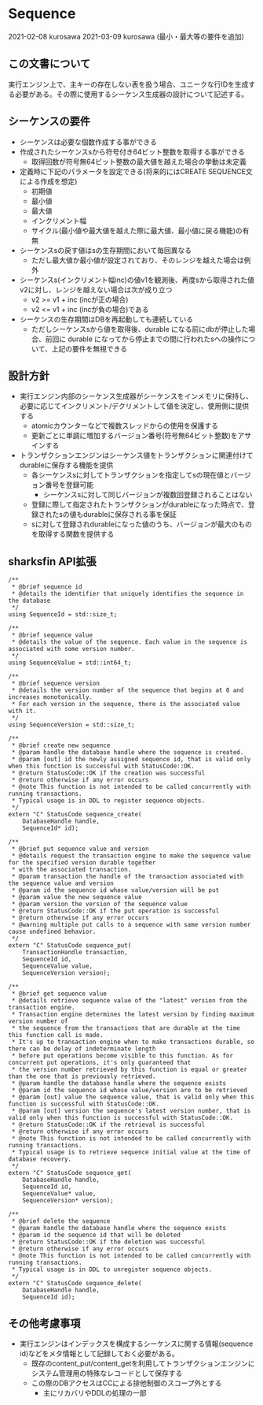 # Sequence

2021-02-08 kurosawa
2021-03-09 kurosawa (最小・最大等の要件を追加)

## この文書について

実行エンジン上で、主キーの存在しない表を扱う場合、ユニークな行IDを生成する必要がある。その際に使用するシーケンス生成器の設計について記述する。

## シーケンスの要件

* シーケンスは必要な個数作成する事ができる
* 作成されたシーケンスsから符号付き64ビット整数を取得する事ができる
  * 取得回数が符号無64ビット整数の最大値を越えた場合の挙動は未定義
* 定義時に下記のパラメータを設定できる(将来的にはCREATE SEQUENCE文による作成を想定)
  * 初期値
  * 最小値
  * 最大値
  * インクリメント幅
  * サイクル(最小値や最大値を越えた際に最大値、最小値に戻る機能)の有無
* シーケンスsの戻す値はsの生存期間において毎回異なる
  * ただし最大値か最小値が設定されており、そのレンジを越えた場合は例外
* シーケンスs(インクリメント幅inc)の値v1を観測後、再度sから取得された値v2に対し、レンジを越えない場合は次が成り立つ
  * v2 >= v1 + inc (incが正の場合)
  * v2 <= v1 + inc (incが負の場合)である
* シーケンスの生存期間はDBを再起動しても連続している
  * ただしシーケンスsから値を取得後、durable になる前にdbが停止した場合、前回に durable になってから停止までの間に行われたsへの操作について、上記の要件を無視できる

## 設計方針

* 実行エンジン内部のシーケンス生成器がシーケンスをインメモリに保持し、必要に応じてインクリメント/デクリメントして値を決定し、使用側に提供する
  * atomicカウンターなどで複数スレッドからの使用を保護する
  * 更新ごとに単調に増加するバージョン番号(符号無64ビット整数)をアサインする
* トランザクションエンジンはシーケンス値をトランザクションに関連付けてdurableに保存する機能を提供
  * 各シーケンスsに対してトランザクションを指定してsの現在値とバージョン番号を登録可能
    * シーケンスsに対して同じバージョンが複数回登録されることはない
  * 登録に際して指定されたトランザクションがdurableになった時点で、登録されたsの値もdurableに保存される事を保証
  * sに対して登録されdurableになった値のうち、バージョンが最大のものを取得する関数を提供する

## sharksfin API拡張

```
/**
 * @brief sequence id
 * @details the identifier that uniquely identifies the sequence in the database
 */
using SequenceId = std::size_t;

/**
 * @brief sequence value
 * @details the value of the sequence. Each value in the sequence is associated with some version number.
 */
using SequenceValue = std::int64_t;

/**
 * @brief sequence version
 * @details the version number of the sequence that begins at 0 and increases monotonically.
 * For each version in the sequence, there is the associated value with it.
 */
using SequenceVersion = std::size_t;

/**
 * @brief create new sequence
 * @param handle the database handle where the sequence is created.
 * @param [out] id the newly assigned sequence id, that is valid only when this function is successful with StatusCode::OK.
 * @return StatusCode::OK if the creation was successful
 * @return otherwise if any error occurs
 * @note This function is not intended to be called concurrently with running transactions.
 * Typical usage is in DDL to register sequence objects.
 */
extern "C" StatusCode sequence_create(
    DatabaseHandle handle,
    SequenceId* id);

/**
 * @brief put sequence value and version
 * @details request the transaction engine to make the sequence value for the specified version durable together
 * with the associated transaction.
 * @param transaction the handle of the transaction associated with the sequence value and version
 * @param id the sequence id whose value/version will be put
 * @param value the new sequence value
 * @param version the version of the sequence value
 * @return StatusCode::OK if the put operation is successful
 * @return otherwise if any error occurs
 * @warning multiple put calls to a sequence with same version number cause undefined behavior.
 */
extern "C" StatusCode sequence_put(
    TransactionHandle transaction,
    SequenceId id,
    SequenceValue value,
    SequenceVersion version);

/**
 * @brief get sequence value
 * @details retrieve sequence value of the "latest" version from the transaction engine.
 * Transaction engine determines the latest version by finding maximum version number of
 * the sequence from the transactions that are durable at the time this function call is made.
 * It's up to transaction engine when to make transactions durable, so there can be delay of indeterminate length
 * before put operations become visible to this function. As for concurrent put operations, it's only guaranteed that
 * the version number retrieved by this function is equal or greater than the one that is previously retrieved.
 * @param handle the database handle where the sequence exists
 * @param id the sequence id whose value/version are to be retrieved
 * @param [out] value the sequence value, that is valid only when this function is successful with StatusCode::OK.
 * @param [out] version the sequence's latest version number, that is valid only when this function is successful with StatusCode::OK.
 * @return StatusCode::OK if the retrieval is successful
 * @return otherwise if any error occurs
 * @note This function is not intended to be called concurrently with running transactions.
 * Typical usage is to retrieve sequence initial value at the time of database recovery.
 */
extern "C" StatusCode sequence_get(
    DatabaseHandle handle,
    SequenceId id,
    SequenceValue* value,
    SequenceVersion* version);

/**
 * @brief delete the sequence
 * @param handle the database handle where the sequence exists
 * @param id the sequence id that will be deleted
 * @return StatusCode::OK if the deletion was successful
 * @return otherwise if any error occurs
 * @note This function is not intended to be called concurrently with running transactions.
 * Typical usage is in DDL to unregister sequence objects.
 */
extern "C" StatusCode sequence_delete(
    DatabaseHandle handle,
    SequenceId id);
```

## その他考慮事項

* 実行エンジンはインデックスを構成するシーケンスに関する情報(sequence id)などをメタ情報として記録しておく必要がある。
  * 既存のcontent_put/content_getを利用してトランザクションエンジンにシステム管理用の特殊なレコードとして保存する
  * この際のDBアクセスはCCによる排他制御のスコープ外とする
    * 主にリカバリやDDLの処理の一部


